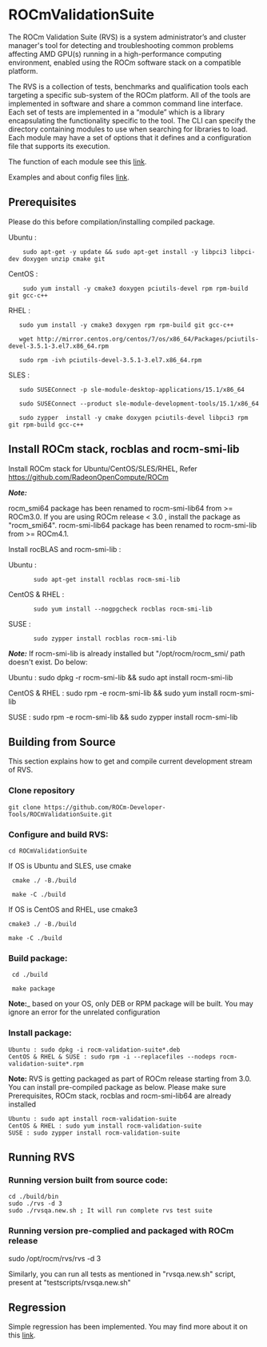 # ROCmValidationSuite
The ROCm Validation Suite (RVS) is a system administrator’s and cluster manager's tool for detecting and troubleshooting common problems affecting AMD GPU(s) running in a high-performance computing environment, enabled using the ROCm software stack on a compatible platform.

The RVS is a collection of tests, benchmarks and qualification tools each targeting a specific sub-system of the ROCm platform. All of the tools are implemented in software and share a common command line interface. Each set of tests are implemented in a “module” which is a library encapsulating the functionality specific to the tool. The CLI can specify the directory containing modules to use when searching for libraries to load. Each module may have a set of options that it defines and a configuration file that supports its execution.

The function of each module see this [link](./FEATURES.md).

Examples and about config files [link](./doc/ugsrc/ug1main.md).

## Prerequisites 
Please do this before compilation/installing compiled package.

Ubuntu : 
      
        sudo apt-get -y update && sudo apt-get install -y libpci3 libpci-dev doxygen unzip cmake git

 CentOS : 
        
        sudo yum install -y cmake3 doxygen pciutils-devel rpm rpm-build git gcc-c++ 
 
 RHEL : 
        
       sudo yum install -y cmake3 doxygen rpm rpm-build git gcc-c++ 
        
       wget http://mirror.centos.org/centos/7/os/x86_64/Packages/pciutils-devel-3.5.1-3.el7.x86_64.rpm
        
       sudo rpm -ivh pciutils-devel-3.5.1-3.el7.x86_64.rpm
		
 SLES :  
		    
       sudo SUSEConnect -p sle-module-desktop-applications/15.1/x86_64
       
       sudo SUSEConnect --product sle-module-development-tools/15.1/x86_64
       
       sudo zypper  install -y cmake doxygen pciutils-devel libpci3 rpm git rpm-build gcc-c++ 

## Install ROCm stack, rocblas and rocm-smi-lib
Install ROCm stack for Ubuntu/CentOS/SLES/RHEL, Refer https://github.com/RadeonOpenCompute/ROCm

_**Note:**_

rocm_smi64 package has been renamed to rocm-smi-lib64 from >= ROCm3.0. If you are using ROCm release < 3.0 , install the package as "rocm_smi64".
rocm-smi-lib64 package has been renamed to rocm-smi-lib from >= ROCm4.1.
 
Install rocBLAS and rocm-smi-lib : 

   Ubuntu : 
   
           sudo apt-get install rocblas rocm-smi-lib
   
   CentOS & RHEL : 
            
           sudo yum install --nogpgcheck rocblas rocm-smi-lib
   
   SUSE : 
         
           sudo zypper install rocblas rocm-smi-lib

_**Note:**_
If  rocm-smi-lib is already installed but "/opt/rocm/rocm_smi/ path doesn't exist. Do below:

Ubuntu : sudo dpkg -r rocm-smi-lib && sudo apt install rocm-smi-lib

CentOS & RHEL : sudo rpm -e  rocm-smi-lib && sudo yum install  rocm-smi-lib

SUSE : sudo rpm -e  rocm-smi-lib && sudo zypper install  rocm-smi-lib

## Building from Source
This section explains how to get and compile current development stream of RVS.

### Clone repository
    git clone https://github.com/ROCm-Developer-Tools/ROCmValidationSuite.git

### Configure and build RVS:

    cd ROCmValidationSuite
 If OS is Ubuntu and SLES, use cmake
    
     cmake ./ -B./build
     
     make -C ./build
     
If OS is CentOS and RHEL, use cmake3

    cmake3 ./ -B./build
 
    make -C ./build

### Build package:

     cd ./build
     
     make package

**Note:**_ based on your OS, only DEB or RPM package will be built. You may
ignore an error for the unrelated configuration

### Install package:

    Ubuntu : sudo dpkg -i rocm-validation-suite*.deb
    CentOS & RHEL & SUSE : sudo rpm -i --replacefiles --nodeps rocm-validation-suite*.rpm

**Note:**
RVS is getting packaged as part of ROCm release starting from 3.0. You can install pre-compiled package as below.
Please make sure Prerequisites, ROCm stack, rocblas and rocm-smi-lib64 are already installed

    Ubuntu : sudo apt install rocm-validation-suite
    CentOS & RHEL : sudo yum install rocm-validation-suite
    SUSE : sudo zypper install rocm-validation-suite

## Running RVS

### Running version built from source code:

    cd ./build/bin
    sudo ./rvs -d 3
    sudo ./rvsqa.new.sh ; It will run complete rvs test suite

### Running version pre-complied and packaged with ROCm release
sudo /opt/rocm/rvs/rvs -d 3

Similarly, you can run all tests as mentioned in "rvsqa.new.sh" script, present at "testscripts/rvsqa.new.sh"

## Regression

Simple regression has been implemented. You may find more about it
on this [link](./REGRESSION.md).

